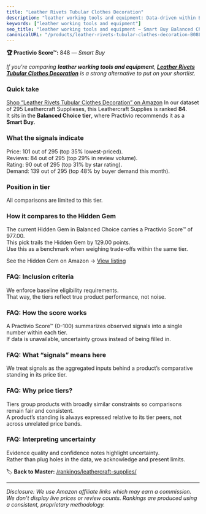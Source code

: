 ```yaml
---
title: "Leather Rivets Tubular Clothes Decoration"
description: "leather working tools and equipment: Data-driven within Balanced Choice ranking using the Practivio Score™. Positioned by quality, value, demand, findability,…"
keywords: ["leather working tools and equipment"]
seo_title: "leather working tools and equipment — Smart Buy Balanced Choice (2025)"
canonicalURL: "/products/leather-rivets-tubular-clothes-decoration-B08LKLVBKK/"
---
```


**🏆 Practivio Score™:** 848 — _Smart Buy_


*If you're comparing **leather working tools and equipment**, **[Leather Rivets Tubular Clothes Decoration](https://www.amazon.com/dp/B08LKLVBKK?tag=practivio-20)** is a strong alternative to put on your shortlist.*
### Quick take
[Shop “Leather Rivets Tubular Clothes Decoration” on Amazon](https://www.amazon.com/dp/B08LKLVBKK?tag=practivio-20)
In our dataset of 295 Leathercraft Supplieses, this Leathercraft Supplies is ranked **84**.  
It sits in the **Balanced Choice tier**, where Practivio recommends it as a **Smart Buy**.

### What the signals indicate
Price: 101 out of 295 (top 35% lowest-priced).  
Reviews: 84 out of 295 (top 29% in review volume).  
Rating: 90 out of 295 (top 31% by star rating).  
Demand: 139 out of 295 (top 48% by buyer demand this month).

### Position in tier
All comparisons are limited to this tier.

### How it compares to the Hidden Gem
The current Hidden Gem in Balanced Choice carries a Practivio Score™ of 977.00.  
This pick trails the Hidden Gem by 129.00 points.  
Use this as a benchmark when weighing trade-offs within the same tier.  

See the Hidden Gem on Amazon → [View listing](https://www.amazon.com/dp/B06XRDBGY6?tag=practivio-20)

### FAQ: Inclusion criteria
We enforce baseline eligibility requirements.  
That way, the tiers reflect true product performance, not noise.

### FAQ: How the score works
A Practivio Score™ (0–100) summarizes observed signals into a single number within each tier.  
If data is unavailable, uncertainty grows instead of being filled in.

### FAQ: What “signals” means here
We treat signals as the aggregated inputs behind a product’s comparative standing in its price tier.

### FAQ: Why price tiers?
Tiers group products with broadly similar constraints so comparisons remain fair and consistent.  
A product’s standing is always expressed relative to its tier peers, not across unrelated price bands.

### FAQ: Interpreting uncertainty
Evidence quality and confidence notes highlight uncertainty.  
Rather than plug holes in the data, we acknowledge and present limits.


🏷️ **Back to Master:** [/rankings/leathercraft-supplies/](/rankings/leathercraft-supplies/)

---
_Disclosure: We use Amazon affiliate links which may earn a commission. We don’t display live prices or review counts. Rankings are produced using a consistent, proprietary methodology._
